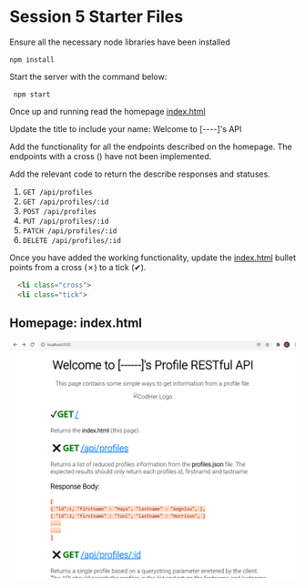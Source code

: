# Session 5 Starter Files

Ensure all the necessary node libraries have been installed

```
npm install
```

Start the server with the command below:

```
 npm start
```

Once up and running read the homepage [index.html](./src/public/index.html)

Update the title to include your name: Welcome to [----]'s API

Add the functionality for all the endpoints described on the homepage. The endpoints with a cross () have not been implemented.

Add the relevant code to return the describe responses and statuses.

1. `GET /api/profiles`
1. `GET /api/profiles/:id`
1. `POST /api/profiles`
1. `PUT /api/profiles/:id`
1. `PATCH /api/profiles/:id`
1. `DELETE /api/profiles/:id`

Once you have added the working functionality, update the  [index.html](./src/public/index.html) bullet points from a cross (&#10007;) to a tick (&#10004;). 

```HTML
  <li class="cross">
  <li class="tick">
```

## Homepage: index.html

![Screenshot of Static Server](screenshot.png)
